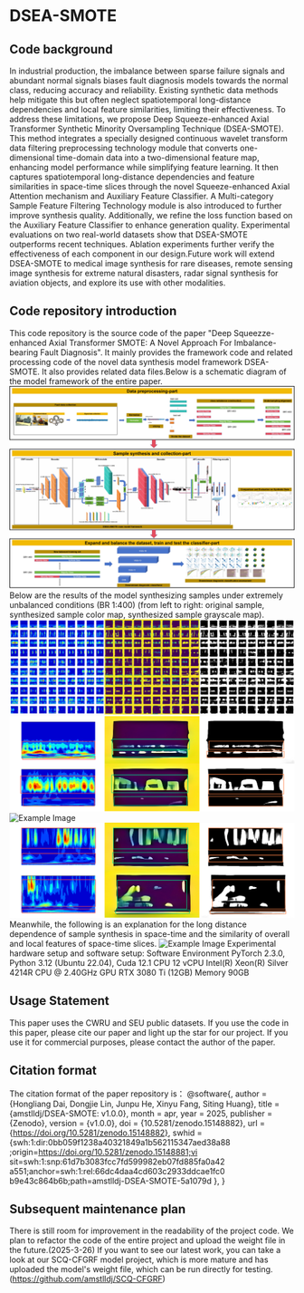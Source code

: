 # DSEA-SMOTE

## Code background
In industrial production, the imbalance between sparse failure signals and abundant normal signals
biases fault diagnosis models towards the normal class,
reducing accuracy and reliability. Existing synthetic data
methods help mitigate this but often neglect spatiotemporal long-distance dependencies and local feature similarities, limiting their effectiveness. To address these limitations, we propose Deep Squeeze-enhanced Axial Transformer Synthetic Minority Oversampling Technique (DSEA-SMOTE). This method integrates a specially designed
continuous wavelet transform data filtering preprocessing
technology module that converts one-dimensional time-domain data into a two-dimensional feature map, enhancing model performance while simplifying feature learning.
It then captures spatiotemporal long-distance dependencies and feature similarities in space-time slices through
the novel Squeeze-enhanced Axial Attention mechanism
and Auxiliary Feature Classifier. A Multi-category Sample
Feature Filtering Technology module is also introduced to
further improve synthesis quality. Additionally, we refine
the loss function based on the Auxiliary Feature Classifier
to enhance generation quality. Experimental evaluations
on two real-world datasets show that DSEA-SMOTE outperforms recent techniques. Ablation experiments further
verify the effectiveness of each component in our design.Future work will extend DSEA-SMOTE to medical image
synthesis for rare diseases, remote sensing image synthesis for
extreme natural disasters, radar signal synthesis for aviation
objects, and explore its use with other modalities.

## Code repository introduction
This code repository is the source code of the paper "Deep Squeezze-enhanced Axial Transformer SMOTE: A Novel Approach For Imbalance-bearing Fault Diagnosis". It mainly provides the framework code and related processing code of the novel data synthesis model framework DSEA-SMOTE. It also provides related data files.Below is a schematic diagram of the model framework of the entire paper.
![Example Image](README/README-1.jpg)
Below are the results of the model synthesizing samples under extremely unbalanced conditions (BR 1:400) (from left to right: original sample, synthesized sample color map, synthesized sample grayscale map).
![Example Image](README/README-2.bmp)
![Example Image](README/README-3.bmp)
![Example Image](README/README-4.bmp)
![Example Image](README/README-5.bmp)
Meanwhile, the following is an explanation for the long distance dependence of sample synthesis in space-time and the similarity of overall and local features of space-time slices.
![Example Image](README/README-7.bmp)
Experimental hardware setup and software setup:
Software Environment PyTorch 2.3.0, Python 3.12 (Ubuntu 22.04), Cuda 12.1
CPU 12 vCPU Intel(R) Xeon(R) Silver 4214R CPU @ 2.40GHz
GPU RTX 3080 Ti (12GB)
Memory 90GB

## Usage Statement
This paper uses the CWRU and SEU public datasets. If you use the code in this paper, please cite our paper and light up the star for our project. If you use it for commercial purposes, please contact the author of the paper.

## Citation format
The citation format of the paper repository is：
@software{,
  author       = {Hongliang Dai, Dongjie Lin, Junpu He, Xinyu Fang, Siting Huang},
  title        = {amstlldj/DSEA-SMOTE: v1.0.0},
  month        = apr,
  year         = 2025,
  publisher    = {Zenodo},
  version      = {v1.0.0},
  doi          = {10.5281/zenodo.15148882},
  url          = {https://doi.org/10.5281/zenodo.15148882},
  swhid        = {swh:1:dir:0bb059f1238a40321849a1b562115347aed38a88
                   ;origin=https://doi.org/10.5281/zenodo.15148881;vi
                   sit=swh:1:snp:61d7b3083fcc7fd599982eb07fd885fa0a42
                   a551;anchor=swh:1:rel:66dc4daa4cd603c2933ddcae1fc0
                   b9e43c864b6b;path=amstlldj-DSEA-SMOTE-5a1079d
                  },
}

## Subsequent maintenance plan
There is still room for improvement in the readability of the project code. We plan to refactor the code of the entire project and upload the weight file in the future.(2025-3-26)
If you want to see our latest work, you can take a look at our SCQ-CFGRF model project, which is more mature and has uploaded the model's weight file, which can be run directly for testing.(https://github.com/amstlldj/SCQ-CFGRF)
